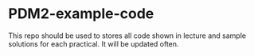 # PDM2-example-code
This repo should be used to stores all code shown in lecture and sample solutions for each practical. It will be updated often.
